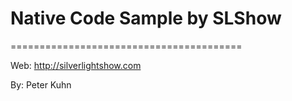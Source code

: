# Native Code Sample by SLShow
========================================

Web: http://silverlightshow.com

By: Peter Kuhn

